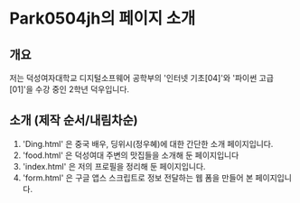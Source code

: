 # Park0504jh의 페이지 소개

## 개요
저는 덕성여자대학교 디지털소프웨어 공학부의 '인터넷 기초[04]'와 '파이썬 고급[01]'을 수강 중인 2학년 덕우입니다.

## 소개 (제작 순서/내림차순)
1) 'Ding.html' 은 중국 배우, 딩위시(정우혜)에 대한 간단한 소개 페이지입니다.
2) 'food.html' 은 덕성여대 주변의 맛집들을 소개해 둔 페이지입니다
3) 'index.html' 은 저의 프로필을 정리해 둔 페이지입니다.
3) 'form.html' 은 구글 앱스 스크립트로 정보 전달하는 웹 폼을 만들어 본 페이지입니다.


